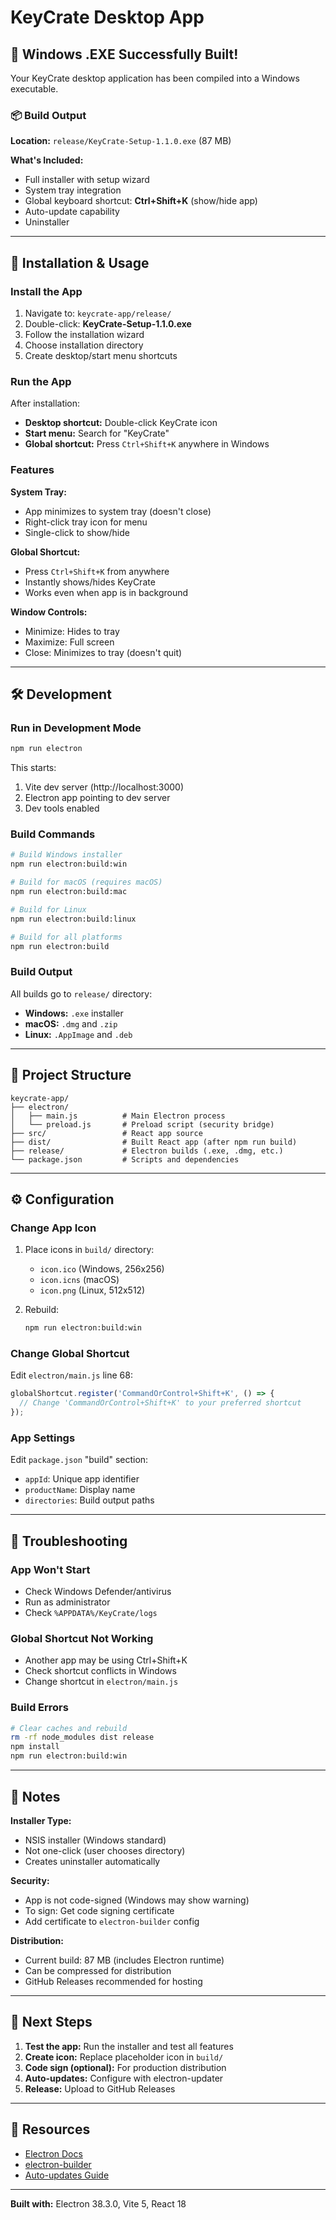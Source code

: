 # KeyCrate Desktop App

## 🎉 Windows .EXE Successfully Built!

Your KeyCrate desktop application has been compiled into a Windows executable.

### 📦 Build Output

**Location:** `release/KeyCrate-Setup-1.1.0.exe` (87 MB)

**What's Included:**
- Full installer with setup wizard
- System tray integration
- Global keyboard shortcut: **Ctrl+Shift+K** (show/hide app)
- Auto-update capability
- Uninstaller

---

## 🚀 Installation & Usage

### Install the App

1. Navigate to: `keycrate-app/release/`
2. Double-click: **KeyCrate-Setup-1.1.0.exe**
3. Follow the installation wizard
4. Choose installation directory
5. Create desktop/start menu shortcuts

### Run the App

After installation:
- **Desktop shortcut:** Double-click KeyCrate icon
- **Start menu:** Search for "KeyCrate"
- **Global shortcut:** Press `Ctrl+Shift+K` anywhere in Windows

### Features

**System Tray:**
- App minimizes to system tray (doesn't close)
- Right-click tray icon for menu
- Single-click to show/hide

**Global Shortcut:**
- Press `Ctrl+Shift+K` from anywhere
- Instantly shows/hides KeyCrate
- Works even when app is in background

**Window Controls:**
- Minimize: Hides to tray
- Maximize: Full screen
- Close: Minimizes to tray (doesn't quit)

---

## 🛠️ Development

### Run in Development Mode

```bash
npm run electron
```

This starts:
1. Vite dev server (http://localhost:3000)
2. Electron app pointing to dev server
3. Dev tools enabled

### Build Commands

```bash
# Build Windows installer
npm run electron:build:win

# Build for macOS (requires macOS)
npm run electron:build:mac

# Build for Linux
npm run electron:build:linux

# Build for all platforms
npm run electron:build
```

### Build Output

All builds go to `release/` directory:
- **Windows:** `.exe` installer
- **macOS:** `.dmg` and `.zip`
- **Linux:** `.AppImage` and `.deb`

---

## 📁 Project Structure

```
keycrate-app/
├── electron/
│   ├── main.js          # Main Electron process
│   └── preload.js       # Preload script (security bridge)
├── src/                 # React app source
├── dist/                # Built React app (after npm run build)
├── release/             # Electron builds (.exe, .dmg, etc.)
└── package.json         # Scripts and dependencies
```

---

## ⚙️ Configuration

### Change App Icon

1. Place icons in `build/` directory:
   - `icon.ico` (Windows, 256x256)
   - `icon.icns` (macOS)
   - `icon.png` (Linux, 512x512)

2. Rebuild:
   ```bash
   npm run electron:build:win
   ```

### Change Global Shortcut

Edit `electron/main.js` line 68:
```javascript
globalShortcut.register('CommandOrControl+Shift+K', () => {
  // Change 'CommandOrControl+Shift+K' to your preferred shortcut
});
```

### App Settings

Edit `package.json` "build" section:
- `appId`: Unique app identifier
- `productName`: Display name
- `directories`: Build output paths

---

## 🐛 Troubleshooting

### App Won't Start
- Check Windows Defender/antivirus
- Run as administrator
- Check `%APPDATA%/KeyCrate/logs`

### Global Shortcut Not Working
- Another app may be using Ctrl+Shift+K
- Check shortcut conflicts in Windows
- Change shortcut in `electron/main.js`

### Build Errors
```bash
# Clear caches and rebuild
rm -rf node_modules dist release
npm install
npm run electron:build:win
```

---

## 📝 Notes

**Installer Type:**
- NSIS installer (Windows standard)
- Not one-click (user chooses directory)
- Creates uninstaller automatically

**Security:**
- App is not code-signed (Windows may show warning)
- To sign: Get code signing certificate
- Add certificate to `electron-builder` config

**Distribution:**
- Current build: 87 MB (includes Electron runtime)
- Can be compressed for distribution
- GitHub Releases recommended for hosting

---

## 🎯 Next Steps

1. **Test the app:** Run the installer and test all features
2. **Create icon:** Replace placeholder icon in `build/`
3. **Code sign (optional):** For production distribution
4. **Auto-updates:** Configure with electron-updater
5. **Release:** Upload to GitHub Releases

---

## 🔗 Resources

- [Electron Docs](https://www.electronjs.org/docs/latest/)
- [electron-builder](https://www.electron.build/)
- [Auto-updates Guide](https://www.electron.build/auto-update)

---

**Built with:** Electron 38.3.0, Vite 5, React 18
